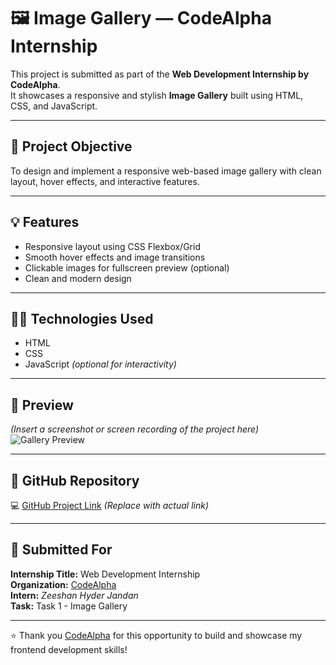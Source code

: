 # 🖼️ Image Gallery — CodeAlpha Internship

This project is submitted as part of the **Web Development Internship by CodeAlpha**.  
It showcases a responsive and stylish **Image Gallery** built using HTML, CSS, and JavaScript.

---

## 📌 Project Objective

To design and implement a responsive web-based image gallery with clean layout, hover effects, and interactive features.

---

## 💡 Features

- Responsive layout using CSS Flexbox/Grid  
- Smooth hover effects and image transitions  
- Clickable images for fullscreen preview (optional)  
- Clean and modern design

---

## 🧑‍💻 Technologies Used

- HTML  
- CSS  
- JavaScript *(optional for interactivity)*

---

## 📸 Preview

*(Insert a screenshot or screen recording of the project here)*  
![Gallery Preview](https://via.placeholder.com/800x400) <!-- Replace with your actual screenshot -->

---

## 🔗 GitHub Repository

💻 [GitHub Project Link](https://github.com/yourusername/ImageGallery_CodeAlpha) *(Replace with actual link)*

---

## 📃 Submitted For

**Internship Title:** Web Development Internship  
**Organization:** [CodeAlpha](https://www.codealpha.tech)  
**Intern:** *Zeeshan Hyder Jandan*  
**Task:** Task 1 - Image Gallery

---

⭐ Thank you [CodeAlpha](https://www.codealpha.tech) for this opportunity to build and showcase my frontend development skills!
